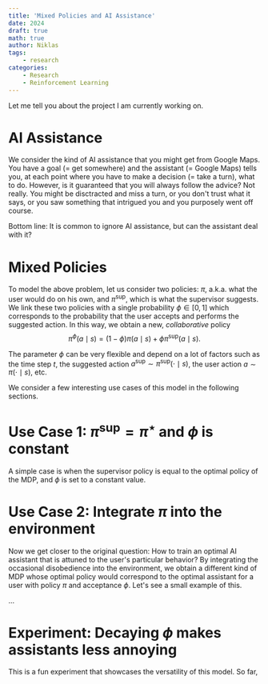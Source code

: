 ```yaml
---
title: 'Mixed Policies and AI Assistance'
date: 2024
draft: true
math: true
author: Niklas
tags:
    - research
categories:
    - Research
    - Reinforcement Learning
---
```


Let me tell you about the project I am currently working on.

# AI Assistance
We consider the kind of AI assistance that you might get from Google Maps. You have a goal (= get somewhere) and the assistant (= Google Maps) tells you, at each point where you have to make a decision (= take a turn), what to do. However, is it guaranteed that you will always follow the advice? Not really. You might be disctracted and miss a turn, or you don't trust what it says, or you saw something that intrigued you and you purposely went off course.

Bottom line: It is common to ignore AI assistance, but can the assistant deal with it?

# Mixed Policies
To model the above problem, let us consider two policies: $\pi$, a.k.a. what the user would do on his own, and $\pi^\mathrm{sup}$, which is what the supervisor suggests. We link these two policies with a single probability $\phi \in [0,1]$ which corresponds to the probability that the user accepts and performs the suggested action.
In this way, we obtain a new, *collaborative* policy
$$\pi^\phi(a \mid s) = (1-\phi)\pi(a \mid s) + \phi\pi^\mathrm{sup}(a \mid s).$$

The parameter $\phi$ can be very flexible and depend on a lot of factors such as the time step $t$, the suggested action $a^\mathrm{sup} \sim \pi^\mathrm{sup}(\cdot \mid s)$, the user action $a \sim \pi(\cdot \mid s)$, etc.

We consider a few interesting use cases of this model in the following sections.

# Use Case 1: $\pi^\mathrm{sup} = \pi^\star$ and $\phi$ is constant
A simple case is when the supervisor policy is equal to the optimal policy of the MDP, and $\phi$ is set to a constant value.

# Use Case 2: Integrate $\pi$ into the environment
Now we get closer to the original question: How to train an optimal AI assistant that is attuned to the user's particular behavior? By integrating the occasional disobedience into the environment, we obtain a different kind of MDP whose optimal policy would correspond to the optimal assistant for a user with policy $\pi$ and acceptance $\phi$. Let's see a small example of this.

...

# Experiment: Decaying $\phi$ makes assistants less annoying
This is a fun experiment that showcases the versatility of this model. So far, 